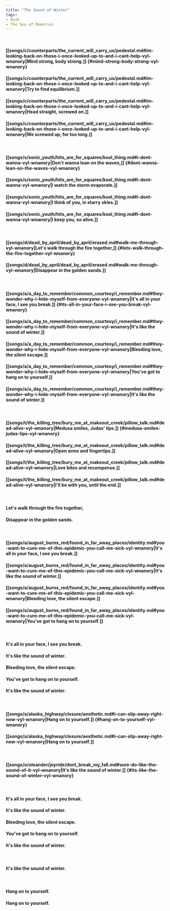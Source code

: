 ```yaml
---
title: "The Sound of Winter"
tags:
- Bush
- The Sea of Memories
---
```

&nbsp;
#### [[songs/c/counterparts/the_current_will_carry_us/pedestal.md#im-looking-back-on-those-i-once-looked-up-to-and-i-cant-help-vyl-wnanory|Mind strong, body strong.]] {#mind-strong-body-strong-vyl-wnanory}
#### [[songs/c/counterparts/the_current_will_carry_us/pedestal.md#im-looking-back-on-those-i-once-looked-up-to-and-i-cant-help-vyl-wnanory|Try to find equilibrium.]]
#### [[songs/c/counterparts/the_current_will_carry_us/pedestal.md#im-looking-back-on-those-i-once-looked-up-to-and-i-cant-help-vyl-wnanory|Head straight, screwed on.]]
#### [[songs/c/counterparts/the_current_will_carry_us/pedestal.md#im-looking-back-on-those-i-once-looked-up-to-and-i-cant-help-vyl-wnanory|We screwed up, for too long.]]
&nbsp;
#### [[songs/s/sonic_youth/hits_are_for_squares/kool_thing.md#i-dont-wanna-vyl-wnanory|Don't wanna lean on the waves,]] {#dont-wanna-lean-on-the-waves-vyl-wnanory}
#### [[songs/s/sonic_youth/hits_are_for_squares/kool_thing.md#i-dont-wanna-vyl-wnanory|I watch the storm evaporate.]]
#### [[songs/s/sonic_youth/hits_are_for_squares/kool_thing.md#i-dont-wanna-vyl-wnanory|I think of you, in starry skies.]]
#### [[songs/s/sonic_youth/hits_are_for_squares/kool_thing.md#i-dont-wanna-vyl-wnanory|I keep you, so alive.]]
&nbsp;
#### [[songs/d/dead_by_april/dead_by_april/erased.md#walk-me-through-vyl-wnanory|Let's walk through the fire together,]] {#lets-walk-through-the-fire-together-vyl-wnanory}
#### [[songs/d/dead_by_april/dead_by_april/erased.md#walk-me-through-vyl-wnanory|Disappear in the golden sands.]]
&nbsp;
#### [[songs/a/a_day_to_remember/common_courtesy/i_remember.md#they-wonder-why-i-hide-myself-from-everyone-vyl-wnanory|It's all in your face, I see you break.]] {#its-all-in-your-face-i-see-you-break-vyl-wnanory}
#### [[songs/a/a_day_to_remember/common_courtesy/i_remember.md#they-wonder-why-i-hide-myself-from-everyone-vyl-wnanory|It's like the sound of winter.]]
#### [[songs/a/a_day_to_remember/common_courtesy/i_remember.md#they-wonder-why-i-hide-myself-from-everyone-vyl-wnanory|Bleeding love, the silent escape.]]
#### [[songs/a/a_day_to_remember/common_courtesy/i_remember.md#they-wonder-why-i-hide-myself-from-everyone-vyl-wnanory|You've got to hang on to yourself.]]
#### [[songs/a/a_day_to_remember/common_courtesy/i_remember.md#they-wonder-why-i-hide-myself-from-everyone-vyl-wnanory|It's like the sound of winter.]]
&nbsp;
#### [[songs/t/the_killing_tree/bury_me_at_makeout_creek/pillow_talk.md#dead-alive-vyl-wnanory|Medusa smiles, Judas' lips.]] {#medusa-smiles-judas-lips-vyl-wnanory}
#### [[songs/t/the_killing_tree/bury_me_at_makeout_creek/pillow_talk.md#dead-alive-vyl-wnanory|Open arms and fingertips.]]
#### [[songs/t/the_killing_tree/bury_me_at_makeout_creek/pillow_talk.md#dead-alive-vyl-wnanory|Love bites and recompense.]]
#### [[songs/t/the_killing_tree/bury_me_at_makeout_creek/pillow_talk.md#dead-alive-vyl-wnanory|I'll be with you, until the end.]]
&nbsp;
#### Let's walk through the fire together,
#### Disappear in the golden sands.
&nbsp;
#### [[songs/a/august_burns_red/found_in_far_away_places/identity.md#you-want-to-cure-me-of-this-epidemic-you-call-me-sick-vyl-wnanory|It's all in your face, I see you break.]]
#### [[songs/a/august_burns_red/found_in_far_away_places/identity.md#you-want-to-cure-me-of-this-epidemic-you-call-me-sick-vyl-wnanory|It's like the sound of winter.]]
#### [[songs/a/august_burns_red/found_in_far_away_places/identity.md#you-want-to-cure-me-of-this-epidemic-you-call-me-sick-vyl-wnanory|Bleeding love, the silent escape.]]
#### [[songs/a/august_burns_red/found_in_far_away_places/identity.md#you-want-to-cure-me-of-this-epidemic-you-call-me-sick-vyl-wnanory|You've got to hang on to yourself.]]
&nbsp;
#### It's all in your face, I see you break.
#### It's like the sound of winter.
#### Bleeding love, the silent escape.
#### You've got to hang on to yourself.
#### It's like the sound of winter.
&nbsp;
#### [[songs/a/alaska_highway/closure/aesthetic.md#i-can-slip-away-right-now-vyl-wnanory|Hang on to yourself.]] {#hang-on-to-yourself-vyl-wnanory}
#### [[songs/a/alaska_highway/closure/aesthetic.md#i-can-slip-away-right-now-vyl-wnanory|Hang on to yourself.]]
&nbsp;
#### [[songs/o/oleander/joyride/dont_break_my_fall.md#sure-do-like-the-sound-of-it-vyl-wnanory|It's like the sound of winter.]] {#its-like-the-sound-of-winter-vyl-wnanory}
&nbsp;
#### It's all in your face, I see you break.
#### It's like the sound of winter.
#### Bleeding love, the silent escape.
#### You've got to hang on to yourself.
#### It's like the sound of winter.
&nbsp;
#### It's like the sound of winter.
&nbsp;
#### Hang on to yourself.
#### Hang on to yourself.
